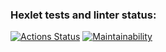### Hexlet tests and linter status:
[![Actions Status](https://github.com/dayanholguinmarin/python-project-140/actions/workflows/hexlet-check.yml/badge.svg)](https://github.com/dayanholguinmarin/python-project-140/actions)
[![Maintainability](https://qlty.sh/badges/ebd831f2-cad6-4252-9668-66ddf8bac847/maintainability.svg)](https://qlty.sh/gh/dayanholguinmarin/projects/python-project-140)
